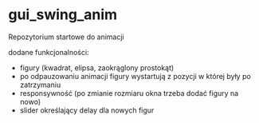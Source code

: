 # gui_swing_anim
Repozytorium startowe do animacji

dodane funkcjonalności:
 - figury (kwadrat, elipsa, zaokrąglony prostokąt)
 - po odpauzowaniu animacji figury wystartują z pozycji w której były po zatrzymaniu
 - responsywność (po zmianie rozmiaru okna trzeba dodać figury na nowo)
 - slider określający delay dla nowych figur